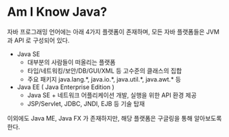 # Am I Know Java?

자바 프로그래밍 언어에는 아래 4가지 플랫폼이 존재하며, 모든 자바 플랫폼들은 JVM 과 API 로 구성되어 있다.

* Java SE
  * 대부분의 사람들이 떠올리는 플랫폼
  * 타입/네트워킹/보안/DB/GUI/XML 등 고수준의 클래스의 집합
  * 주요 패키지 java.lang.\*, java.io.\*, java.util.\*, java.awt.\* 등
* Java EE \( Java Enterprise Edition \)
  * Java SE + 네트워크 어플리케이션 개발, 실행을 위한 API 환경 제공
  * JSP/Servlet, JDBC, JNDI, EJB 등 기술 탑재

이외에도 Java ME, Java FX 가 존재하지만, 해당 플랫폼은 구글링을 통해 알아보도록 한다.



